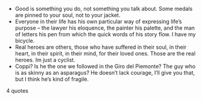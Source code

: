  - Good is something you do, not something you talk about. Some medals are pinned to your soul, not to your jacket.
 - Everyone in their life has his own particular way of expressing life’s purpose – the lawyer his eloquence, the painter his palette, and the man of letters his pen from which the quick words of his story flow. I have my bicycle.
 - Real heroes are others, those who have suffered in their soul, in their heart, in their spirit, in their mind, for their loved ones. Those are the real heroes. Im just a cyclist.
 - Coppi? Is he the one we followed in the Giro del Piemonte? The guy who is as skinny as an asparagus? He doesn’t lack courage, I’ll give you that, but I think he’s kind of fragile.

4 quotes